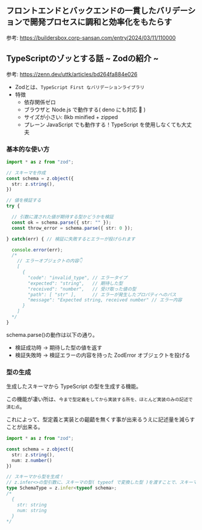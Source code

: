 ## フロントエンドとバックエンドの一貫したバリデーションで開発プロセスに調和と効率化をもたらす

参考: https://buildersbox.corp-sansan.com/entry/2024/03/11/110000

## TypeScriptのゾッとする話 ~ Zodの紹介 ~

参考: https://zenn.dev/uttk/articles/bd264fa884e026

- Zodとは、`TypeScript First なバリデーションライブラリ`
- 特徴
  - 依存関係ゼロ
  - ブラウザと Node.js で動作する( deno にも対応 🦕 )
  - サイズが小さい: 8kb minified + zipped
  - プレーン JavaScript でも動作する！TypeScript を使用しなくても大丈夫

### 基本的な使い方

```ts
import * as z from "zod";

// スキーマを作成
const schema = z.object({
  str: z.string(),
})

// 値を検証する
try {

  // 引数に渡された値が期待する型かどうかを検証
  const ok = schema.parse({ str: "" });
  const throw_error = schema.parse({ str: 0 });

} catch(err) { // 検証に失敗するとエラーが投げられます

  console.error(err);
  /*
    // エラーオブジェクトの内容👇
    [
      {
        "code": "invalid_type", // エラータイプ
        "expected": "string",   // 期待した型
        "received": "number",   // 受け取った値の型
        "path": [ "str" ],      // エラーが発生したプロパティへのパス
        "message": "Expected string, received number" // エラー内容
      }
    ]
  */
}
```

schema.parse()の動作は以下の通り。

- 検証成功時 -> 期待した型の値を返す
-  検証失敗時 -> 検証エラーの内容を持った ZodError オブジェクトを投げる

### 型の生成

生成したスキーマから TypeScript の型を生成する機能。

この機能が凄い所は、`今まで型定義をしてから実装する所を、ほとんど実装のみの記述で済む点`。

これによって、型定義と実装との齟齬を無くす事が出来るうえに記述量を減らすことが出来る。

```ts
import * as z from "zod";

const schema = z.object({
  str: z.string(),
  num: z.number()
})

// スキーマから型を生成！
// z.infer<>の型引数に、スキーマの型( typeof で変換した型 )を渡すことで、スキーマが期待している値の型を生成することが出来る
type SchemaType = z.infer<typeof schema>;
/*
  {
    str: string
    num: string
  }
*/
```

